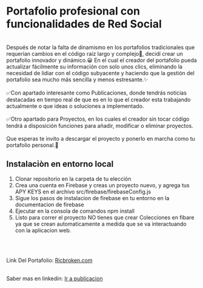 # **Portafolio profesional con funcionalidades de Red Social**
<br>
Después de notar la falta de dinamismo en los portafolios tradicionales que requerían cambios en el código raíz largo y complejo🙁, decidí crear un portafolio innovador y dinámico.😀 En el cual el creador del portafolio pueda actualizar fácilmente su información con solo unos clics, eliminando la necesidad de lidiar con el código subyacente y haciendo que la gestión del portafolio sea mucho más sencilla y menos estresante.✨
<br>
<br>
✅Con apartado interesante como Publicaciones, donde tendrás noticias destacadas en tiempo real de que es en lo que el creador esta trabajando actualmente o que ideas o soluciones a implementado.
<br>
<br>
✅Otro apartado para Proyectos, en los cuales el creador sin tocar código tendrá a disposición funciones para añadir, modificar o eliminar proyectos.
<br>
<br>
Que esperas te invito a descargar el proyecto y ponerlo en marcha como tu portafolio personal.🎯
<br>

## Instalaciòn en entorno local
1. Clonar repositorio en la carpeta de tu elección
2. Crea una cuenta en Firebase y creas un proyecto nuevo, y agrega tus APY KEYS en el archivo src/firebase/firebaseConfig.js
3. Sigue los pasos de instalacion de firebase en tu entorno en la documentacion de firebase
4. Ejecutar en la consola de comandos npm install
5. Listo para correr el proyecto NO tienes que crear Colecciones en fibare ya que se crean automaticamente a medida que se va interactuando con la aplicacion web.
<br>
<br>

Link Del Portafolio: [Ricbroken.com](<https://www.rickbroken.com/>)
<br>
<br>

Saber mas en linkedin: [Ir a publicacion](<https://www.linkedin.com/posts/rick-broken_reactjs-portafolio-activity-7112157733469974530-0Vyj?utm_source=share&utm_medium=member_desktop>)


